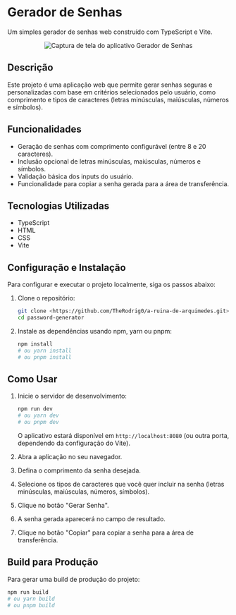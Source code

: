 # Gerador de Senhas

Um simples gerador de senhas web construído com TypeScript e Vite.

<div align="center">
  <img src="https://github.com/user-attachments/assets/77f3a679-04b8-4317-b450-701faf6aa9f1" alt="Captura de tela do aplicativo Gerador de Senhas">
</div>

## Descrição

Este projeto é uma aplicação web que permite gerar senhas seguras e personalizadas com base em critérios selecionados pelo usuário, como comprimento e tipos de caracteres (letras minúsculas, maiúsculas, números e símbolos).

## Funcionalidades

*   Geração de senhas com comprimento configurável (entre 8 e 20 caracteres).
*   Inclusão opcional de letras minúsculas, maiúsculas, números e símbolos.
*   Validação básica dos inputs do usuário.
*   Funcionalidade para copiar a senha gerada para a área de transferência.

## Tecnologias Utilizadas

*   TypeScript
*   HTML
*   CSS
*   Vite

## Configuração e Instalação

Para configurar e executar o projeto localmente, siga os passos abaixo:

1.  Clone o repositório:
    ```bash
    git clone <https://github.com/TheRodrig0/a-ruina-de-arquimedes.git>
    cd password-generator
    ```

2.  Instale as dependências usando npm, yarn ou pnpm:
    ```bash
    npm install
    # ou yarn install
    # ou pnpm install
    ```

## Como Usar

1.  Inicie o servidor de desenvolvimento:
    ```bash
    npm run dev
    # ou yarn dev
    # ou pnpm dev
    ```
    O aplicativo estará disponível em `http://localhost:8080` (ou outra porta, dependendo da configuração do Vite).

2.  Abra a aplicação no seu navegador.

3.  Defina o comprimento da senha desejada.

4.  Selecione os tipos de caracteres que você quer incluir na senha (letras minúsculas, maiúsculas, números, símbolos).

5.  Clique no botão "Gerar Senha".

6.  A senha gerada aparecerá no campo de resultado.

7.  Clique no botão "Copiar" para copiar a senha para a área de transferência.

## Build para Produção

Para gerar uma build de produção do projeto:

```bash
npm run build
# ou yarn build
# ou pnpm build

